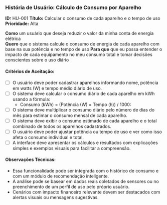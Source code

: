 ### História de Usuário: Cálculo de Consumo por Aparelho
**ID:** HU-001
**Título:** Calcular o consumo de cada aparelho e o tempo de uso  
**Prioridade:** Alta  

**Como** um usuário que deseja reduzir o valor da minha conta de energia elétrica  
**Quero** que o sistema calcule o consumo de energia de cada aparelho com base na sua potência e no tempo de uso 
**Para que**  que eu possa entender o impacto de cada equipamento no meu consumo total e tomar decisões conscientes sobre o uso diário  

#### Critérios de Aceitação:

- [ ] O usuário deve poder cadastrar aparelhos informando nome, potência em watts (W) e tempo médio diário de uso.
- [ ] O sistema deve calcular o consumo diário de cada aparelho em kWh usando a fórmula:
  - Consumo (kWh) = (Potência (W) × Tempo (h)) / 1000:
- [ ] O sistema deve multiplicar o consumo diário pelo número de dias do mês para estimar o consumo mensal de cada aparelho.
- [ ] O sistema deve exibir o consumo estimado de cada aparelho e o total combinado de todos os aparelhos cadastrados.
- [ ] O usuário deve poder ajustar potência ou tempo de uso e ver como isso afeta o consumo individual e total.
- [ ] A interface deve apresentar os cálculos e resultados com explicações simples e exemplos visuais para facilitar a compreensão.

#### Observações Técnicas:

- Essa funcionalidade pode ser integrada com o histórico de consumo e com um módulo de recomendação inteligente.
- A análise pode se basear em dados reais coletados de sensores ou no preenchimento de um perfil de uso pelo próprio usuário.
- Cenários com impacto financeiro relevante devem ser destacados com alertas visuais ou mensagens sugestivas.
